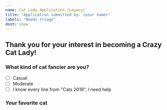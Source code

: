 ```yaml
---
name: Cat Lady Application (Legacy)
title: "Application submitted by: <your name>"
labels: "Needs triage"
dont: show
---
```


## Thank you for your interest in becoming a Crazy Cat Lady!

### What kind of cat fancier are you?

- [ ] Casual
- [ ] Moderate
- [ ] I know every line from "Cats 2019", I need help

### Your favorite cat
